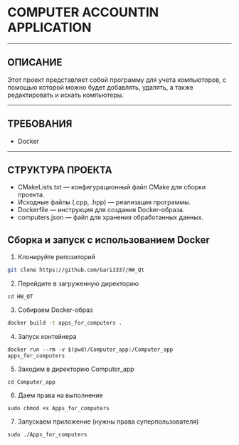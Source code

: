 # COMPUTER ACCOUNTIN APPLICATION

_____

## ОПИСАНИЕ
Этот проект представляет собой программу для учета компьюторов, с помощью которой можно будет добавлять, удалять, а также редактировать и искать компьютеры.

_____

## ТРЕБОВАНИЯ

+ Docker

____

## СТРУКТУРА ПРОЕКТА 

+ CMakeLists.txt — конфигурационный файл CMake для сборки проекта.
+ Исходные файлы (.cpp, .hpp) — реализация программы.
+ Dockerfile — инструкция для создания Docker-образа.
+ computers.json — файл для хранения обработанных данных.

## Сборка и запуск с использованием Docker

1. Клонируйте репозиторий 
```bash
git clone https://github.com/Gari3337/HW_Qt
```
2. Перейдите в загруженную директорию
```
cd HW_QT
```
3. Собираем Docker-образ
```bash
docker build -t apps_for_computers .
```
4. Запуск контейнера
```
docker run --rm -v $(pwd)/Computer_app:/Computer_app apps_for_computers
```
5. Заходим в директорию Computer_app
```
cd Computer_app
```
6. Даем права на выполнение
```
sudo chmod +x Apps_for_computers
```
7. Запускаем приложение (нужны права суперпользователя) 
```
sudo ./Apps_for_computers
```




